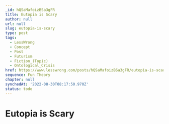```yaml
---
_id: hQSaMafoizBSa3gFR
title: Eutopia is Scary
author: null
url: null
slug: eutopia-is-scary
type: post
tags:
  - LessWrong
  - Concept
  - Post
  - Futurism
  - Fiction_(Topic)
  - Ontological_Crisis
href: https://www.lesswrong.com/posts/hQSaMafoizBSa3gFR/eutopia-is-scary
sequence: Fun Theory
chapter: null
synchedAt: '2022-08-30T08:17:50.970Z'
status: todo
---
```


# Eutopia is Scary
